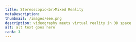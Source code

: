 ```yaml
---
title: Stereoscopic<br>Mixed Reality
metaDescription: 
thumbnail: /images/eee.png
description: videography meets virtual reality in 3D space
alt: alt text goes here
rank: 3
---
```

